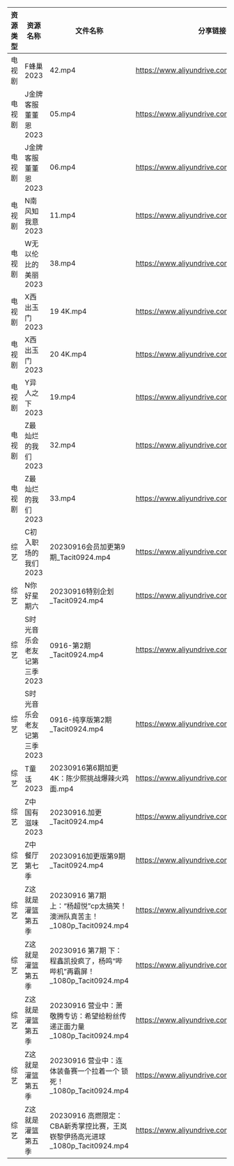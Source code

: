 | 资源类型 | 资源名称             | 文件名称                                                   | 分享链接                                      | 更新时间       |
| ---- | ---------------- | ------------------------------------------------------ | ----------------------------------------- | ---------- |
| 电视剧  | F蜂巢2023          | 42.mp4                                                 | https://www.aliyundrive.com/s/5XDFM5Edxba | 2023-09-17 |
| 电视剧  | J金牌客服董董恩2023     | 05.mp4                                                 | https://www.aliyundrive.com/s/F3LXGA976A9 | 2023-09-17 |
| 电视剧  | J金牌客服董董恩2023     | 06.mp4                                                 | https://www.aliyundrive.com/s/F3LXGA976A9 | 2023-09-17 |
| 电视剧  | N南风知我意2023       | 11.mp4                                                 | https://www.aliyundrive.com/s/DeRMnNbejyx | 2023-09-17 |
| 电视剧  | W无以伦比的美丽2023     | 38.mp4                                                 | https://www.aliyundrive.com/s/3LNxF1pwKnT | 2023-09-17 |
| 电视剧  | X西出玉门2023        | 19 4K.mp4                                              | https://www.aliyundrive.com/s/LS6RVyLuhC7 | 2023-09-17 |
| 电视剧  | X西出玉门2023        | 20 4K.mp4                                              | https://www.aliyundrive.com/s/LS6RVyLuhC7 | 2023-09-17 |
| 电视剧  | Y异人之下2023        | 19.mp4                                                 | https://www.aliyundrive.com/s/x4c9VAmpoeU | 2023-09-17 |
| 电视剧  | Z最灿烂的我们2023      | 32.mp4                                                 | https://www.aliyundrive.com/s/6vPRBkMxLP1 | 2023-09-17 |
| 电视剧  | Z最灿烂的我们2023      | 33.mp4                                                 | https://www.aliyundrive.com/s/6vPRBkMxLP1 | 2023-09-17 |
| 综艺   | C初入职场的我们2023     | 20230916会员加更第9期_Tacit0924.mp4                          | https://www.aliyundrive.com/s/pqc7pqfCNxC | 2023-09-17 |
| 综艺   | N你好星期六           | 20230916特别企划_Tacit0924.mp4                             | https://www.aliyundrive.com/s/QGPr3eRo3pE | 2023-09-17 |
| 综艺   | S时光音乐会老友记第三季2023 | 0916-第2期_Tacit0924.mp4                                 | https://www.aliyundrive.com/s/A8SsNUgtosB | 2023-09-17 |
| 综艺   | S时光音乐会老友记第三季2023 | 0916-纯享版第2期_Tacit0924.mp4                              | https://www.aliyundrive.com/s/A8SsNUgtosB | 2023-09-17 |
| 综艺   | T童话2023          | 20230916第6期加更4K：陈少熙挑战爆辣火鸡面.mp4                         | https://www.aliyundrive.com/s/fFoZet5PGkd | 2023-09-17 |
| 综艺   | Z中国有滋味2023       | 20230916.加更_Tacit0924.mp4                              | https://www.aliyundrive.com/s/EDni6GQcnsU | 2023-09-17 |
| 综艺   | Z中餐厅第七季          | 20230916加更版第9期_Tacit0924.mp4                           | https://www.aliyundrive.com/s/25GFy8VFsb6 | 2023-09-17 |
| 综艺   | Z这就是灌篮第五季        | 20230916 第7期 上：“杨超悦”cp太搞笑！澳洲队真苦主！_1080p_Tacit0924.mp4  | https://www.aliyundrive.com/s/SmSYm3xJ3ut | 2023-09-17 |
| 综艺   | Z这就是灌篮第五季        | 20230916 第7期 下：程鑫凯投疯了，杨鸣“哔哔机”再霸屏！_1080p_Tacit0924.mp4  | https://www.aliyundrive.com/s/SmSYm3xJ3ut | 2023-09-17 |
| 综艺   | Z这就是灌篮第五季        | 20230916 营业中：萧敬腾专访：希望给粉丝传递正面力量_1080p_Tacit0924.mp4     | https://www.aliyundrive.com/s/SmSYm3xJ3ut | 2023-09-17 |
| 综艺   | Z这就是灌篮第五季        | 20230916 营业中：连体装备赛一个拉着一个 锁死！_1080p_Tacit0924.mp4       | https://www.aliyundrive.com/s/SmSYm3xJ3ut | 2023-09-17 |
| 综艺   | Z这就是灌篮第五季        | 20230916 高燃限定：CBA新秀掌控比赛，王岚嵚黎伊扬高光进球_1080p_Tacit0924.mp4 | https://www.aliyundrive.com/s/SmSYm3xJ3ut | 2023-09-17 |
